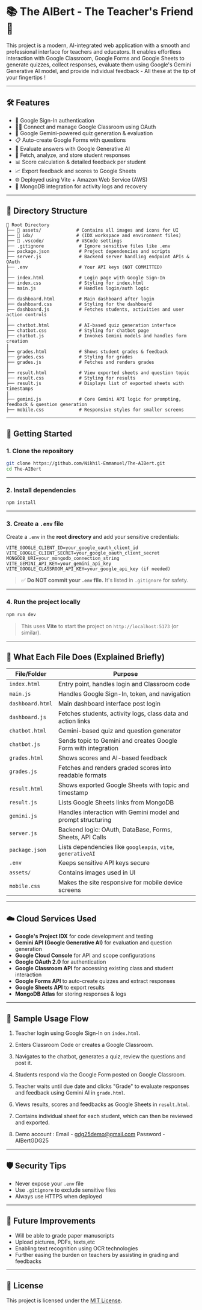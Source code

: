 # 📚 The AIBert - The Teacher's Friend 🚀

This project is a modern, AI-integrated web application with a smooth and professional interface for teachers and educators. It enables effortless interaction with Google Classroom, Google Forms and Google Sheets to generate quizzes, collect responses, evaluate them using Google's Gemini Generative AI model, and provide individual feedback - All these at the tip of your fingertips ! 

---

## 🛠️ Features

- 🔐 Google Sign-In authentication
- 🧑‍🏫 Connect and manage Google Classroom using OAuth
- 🧠 Google Gemini-powered quiz generation & evaluation
- 📋 Auto-create Google Forms with questions
- 🤖 Evaluate answers with Google Generative AI
- 📄 Fetch, analyze, and store student responses
- 📊 Score calculation & detailed feedback per student
- 📈 Export feedback and scores to Google Sheets
- 🌐 Deployed using Vite + Amazon Web Service (AWS)
- 💾 MongoDB integration for activity logs and recovery

---

## 📁 Directory Structure

```
📁 Root Directory
├── 📁 assets/             # Contains all images and icons for UI
├── 📁 idx/                # (IDX workspace and environment files)
├── 📁 .vscode/            # VSCode settings
├── .gitignore             # Ignore sensitive files like .env
├── package.json           # Project dependencies and scripts
├── server.js              # Backend server handling endpoint APIs & OAuth
├── .env                   # Your API keys (NOT COMMITTED)
│
├── index.html             # Login page with Google Sign-In
├── index.css              # Styling for index.html
├── main.js                # Handles login/auth logic
│
├── dashboard.html         # Main dashboard after login
├── dashboard.css          # Styling for the dashboard
├── dashboard.js           # Fetches students, activities and user action controls
│
├── chatbot.html           # AI-based quiz generation interface
├── chatbot.css            # Styling for chatbot page
├── chatbot.js             # Invokes Gemini models and handles form creation
│
├── grades.html            # Shows student grades & feedback
├── grades.css             # Styling for grades
├── grades.js              # Fetches and renders grades
│
├── result.html            # View exported sheets and question topic
├── result.css             # Styling for results
├── result.js              # Displays list of exported sheets with timestamps
│
├── gemini.js              # Core Gemini API logic for prompting, feedback & question generation
├── mobile.css             # Responsive styles for smaller screens
```

---

## 🚀 Getting Started

### 1. **Clone the repository**

```bash
git clone https://github.com/Nikhil-Emmanuel/The-AIBert.git
cd The-AIBert
```

---

### 2. **Install dependencies**

```bash
npm install
```

---

### 3. **Create a `.env` file**

Create a `.env` in the **root directory** and add your sensitive credentials:

```env
VITE_GOOGLE_CLIENT_ID=your_google_oauth_client_id
VITE_GOOGLE_CLIENT_SECRET=your_google_oauth_client_secret
MONGODB_URI=your_mongodb_connection_string
VITE_GEMINI_API_KEY=your_gemini_api_key
VITE_GOOGLE_CLASSROOM_API_KEY=your_google_api_key (if needed)
```

> ✅ **Do NOT commit your `.env` file.** It's listed in `.gitignore` for safety.

---

### 4. **Run the project locally**

```bash
npm run dev
```

> This uses **Vite** to start the project on `http://localhost:5173` (or similar).

---

## 🧾 What Each File Does (Explained Briefly)

| File/Folder        | Purpose |
|--------------------|---------|
| `index.html`       | Entry point, handles login and Classroom code |
| `main.js`          | Handles Google Sign-In, token, and navigation |
| `dashboard.html`   | Main dashboard interface post login |
| `dashboard.js`     | Fetches students, activity logs, class data and action links|
| `chatbot.html`     | Gemini-based quiz and question generator |
| `chatbot.js`       | Sends topic to Gemini and creates Google Form with integration |
| `grades.html`      | Shows scores and AI-based feedback |
| `grades.js`        | Fetches and renders graded scores into readable formats |
| `result.html`      | Shows exported Google Sheets with topic and timestamp |
| `result.js`        | Lists Google Sheets links from MongoDB |
| `gemini.js`        | Handles interaction with Gemini model and prompt structuring |
| `server.js`        | Backend logic: OAuth, DataBase, Forms, Sheets, API Calls |
| `package.json`     | Lists dependencies like `googleapis`, `vite`, `generativeAI` |
| `.env`             | Keeps sensitive API keys secure |
| `assets/`          | Contains images used in UI |
| `mobile.css`       | Makes the site responsive for mobile device screens |

---

## ☁️ Cloud Services Used

- **Google's Project IDX** for code development and testing
- **Gemini API (Google Generative AI)** for evaluation and question generation
- **Google Cloud Console** for API and scope configurations
- **Google OAuth 2.0** for authentication
- **Google Classroom API** for accessing existing class and student interaction
- **Google Forms API** to auto-create quizzes and extract responses
- **Google Sheets API** to export results
- **MongoDB Atlas** for storing responses & logs

---

## 🧪 Sample Usage Flow

1. Teacher login using Google Sign-In on `index.html`.
2. Enters Classroom Code or creates a  Google Classroom.
3. Navigates to the chatbot, generates a quiz, review the questions and post it.
4. Students respond via the Google Form posted on Google Classroom.
5. Teacher waits until due date and clicks "Grade" to evaluate responses and feedback using Gemini AI in `grade.html`.
6. Views results, scores and feedbacks as Google Sheets  in `result.html`.
7. Contains individual sheet for each student, which can then be reviewed and exported.

8. Demo account : Email    - gdg25demo@gmail.com
                  Password - AIBertGDG25
---

## 🛡️ Security Tips

- Never expose your `.env` file
- Use `.gitignore` to exclude sensitive files
- Always use HTTPS when deployed

---

## 🔮 Future Improvements 
- Will be able to grade paper manuscripts
- Upload pictures, PDFs, texts,etc
- Enabling text recognition using OCR technologies
- Further easing the burden on teachers by assisting in grading and feedbacks

---

## 📄 License

This project is licensed under the [MIT License](LICENSE).
